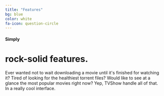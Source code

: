 ```yaml
---
title: "Features"
bg: blue
color: white
fa-icon: question-circle
---
```


#### Simply

# rock-solid features.

Ever wanted not to wait downloading a movie until it's finished for watching it? Tired of looking for the healthiest torrent files? Would like to see at a glance the most popular movies right now? Yep, TVShow handle all of that. In a really cool interface.
